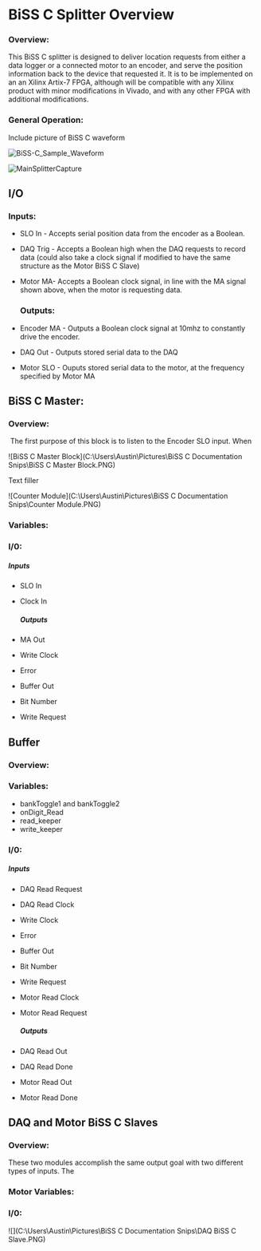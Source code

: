 # BiSS C Splitter Overview

### Overview:

This BiSS C splitter is designed to deliver location requests from either a data logger or a connected motor to an encoder, and serve the position information back to the device that requested it. It is to be implemented on an an Xilinx Artix-7 FPGA, although will be compatible with any Xilinx product with minor modifications in Vivado, and with any other FPGA with additional modifications. 

### General Operation:

Include picture of BiSS C waveform

![BiSS-C_Sample_Waveform](C:\Users\Austin\Downloads\BiSS-C_Sample_Waveform.jpg)



![MainSplitterCapture](C:\Users\Austin\Pictures\MainSplitterCapture.PNG)



## I/O

### 	Inputs:

* SLO In - Accepts serial position data from the encoder as a Boolean.

* DAQ Trig - Accepts a Boolean high when the DAQ requests to record data (could also take a clock signal if modified to have the same structure as the Motor BiSS C Slave)

* Motor MA- Accepts a Boolean clock signal, in line with the MA signal shown above, when the motor is requesting data.

  ### Outputs:

* Encoder MA - Outputs a Boolean clock signal at 10mhz to constantly drive the encoder.
* DAQ Out - Outputs stored serial data to the DAQ
* Motor SLO - Ouputs stored serial data to the motor, at the frequency specified by Motor MA

## BiSS C Master:

### 	Overview:

​	The first purpose of this block is to listen to the Encoder SLO input. When

 ![BiSS C Master Block](C:\Users\Austin\Pictures\BiSS C Documentation Snips\BiSS C Master Block.PNG)

Text filler



![Counter Module](C:\Users\Austin\Pictures\BiSS C Documentation Snips\Counter Module.PNG)

### 	Variables:

### 	I/0:

##### 		Inputs

* SLO In

* Clock In

  ##### Outputs

* MA Out
* Write Clock
* Error
* Buffer Out
* Bit Number
* Write Request

## Buffer

### 	Overview:

### 	Variables:

* bankToggle1 and bankToggle2
* onDigit_Read
* read_keeper
* write_keeper

### 	I/0:

##### 		Inputs

* DAQ Read Request

* DAQ Read Clock

* Write Clock

* Error

* Buffer Out

* Bit Number

* Write Request

* Motor Read Clock

* Motor Read Request

  ##### Outputs

* DAQ Read Out
* DAQ Read Done
* Motor Read Out
* Motor Read Done

## DAQ and Motor BiSS C Slaves

### Overview: 

These two modules accomplish the same output goal with two different types of inputs. The 

### Motor Variables:

### I/0:

![](C:\Users\Austin\Pictures\BiSS C Documentation Snips\DAQ BiSS C Slave.PNG)